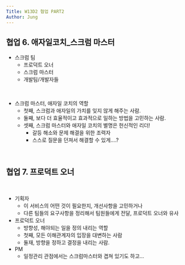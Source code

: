 ```yaml
---
Title: W13D2 협업 PART2
Author: Jung
---
```


## 협업 6. 애자일코치\_스크럼 마스터

- 스크럼 팀
  - 프로덕트 오너
  - 스크럼 마스터
  - 개발팀/개발자들

</br>

- 스크럼 마스터, 애자일 코치의 역할
  - 첫째, 스크럼과 애자일의 가치를 잊지 않게 해주는 사람.
  - 둘째, 보다 더 효율적이고 효과적으로 일하는 방법을 고민하는 사람.
  - 셋째, 스크럼 마스터와 애자일 코치의 별명은 헌신적인 리더!
    - 갈등 해소와 문제 해결을 위한 조력자
    - 스스로 질문을 던져서 해결할 수 있게....?

</br>

## 협업 7. 프로덕트 오너

</br>

- 기획자
  - 이 서비스의 어떤 것이 필요한지, 개선사항을 고민하거나
  - 다른 팀들의 요구사항을 정리해서 팀원들에게 전달, 프로덕트 오너와 유사
- 프로덕트 오너
  - 방향성, 해야되는 일을 정의 내리는 역할
  - 첫째, 모든 이해관계자의 입장을 대변하는 사람
  - 둘재, 방향을 정하고 결정을 내리는 사람.
- PM
  - 일정관리 관점에서는 스크럼마스터와 겹쳐 있기도 하고...

</br>
